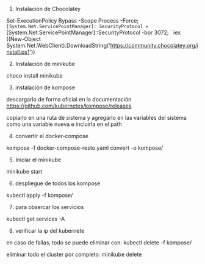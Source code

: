 
1. Instalación de Chocolatey 

Set-ExecutionPolicy Bypass -Scope Process -Force; `
[System.Net.ServicePointManager]::SecurityProtocol = `
[System.Net.ServicePointManager]::SecurityProtocol -bor 3072; `
iex ((New-Object System.Net.WebClient).DownloadString('https://community.chocolatey.org/install.ps1'))


2. Instalación de minikube

choco install minikube

3. instalación de kompose 

descargarlo de forma oficial en la documentación
https://github.com/kubernetes/kompose/releases

copiarlo en una ruta de sistema y agregarlo en las variables del sistema como una variable nueva e incluirla en el path 

4. convertir el docker-compose 

kompose -f docker-compose-resto.yaml convert -o kompose/


5. Iniciar el minikube 

minikube start

6. despliegue de todos los kompose

kubectl apply -f kompose/

7. para obsercar los servicios

kubectl get services -A

8. verificar la ip del kubernete 




en caso de fallas, todo se puede eliminar con: 
kubectl delete -f kompose/

eliminar todo el cluster por completo: 
minikube delete
